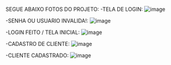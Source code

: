 SEGUE ABAIXO FOTOS DO PROJETO:
-TELA DE LOGIN:
![image](https://github.com/Joaovictoraparecido/Clinica-Prot-tipo-Vers-o-0.1-/assets/115484907/c92e597b-650a-4a79-ade3-81b1ba0e06c0)

-SENHA OU USUARIO INVALIDA!:
![image](https://github.com/Joaovictoraparecido/Clinica-Prot-tipo-Vers-o-0.1-/assets/115484907/0ab82307-0513-4e1f-8bdf-98cb727cb816)

-LOGIN FEITO / TELA INICIAL:
![image](https://github.com/Joaovictoraparecido/Clinica-Prot-tipo-Vers-o-0.1-/assets/115484907/cef353fe-6453-4b11-ab7f-7cdb1a0185f6)

-CADASTRO DE CLIENTE:
![image](https://github.com/Joaovictoraparecido/Clinica-Prototipo-Verso-0.1/assets/115484907/654235dd-3163-492a-bb6d-b08aca5e8098)


-CLIENTE CADASTRADO:
![image](https://github.com/Joaovictoraparecido/Clinica-Prototipo-Verso-0.1/assets/115484907/92a448b9-6f6c-4cc9-8e22-72b95a0e65a7)


